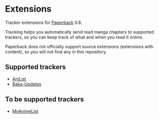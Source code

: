 # Extensions

Tracker extensions for [Paperback](https://paperback.moe/) 0.8.

Tracking helps you automatically send read manga chapters to supported trackers, so you can keep track of what and when you read it online.

Paperback does not officially support source extensions (extensions with content), so you will not find any in this repository.

## Supported trackers

- [AniList](https://anilist.co/)
- [Baka-Updates](https://www.mangaupdates.com/)

## To be supported trackers

- [MyAnimeList](https://myanimelist.net/)
